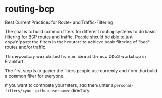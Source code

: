 # routing-bcp
Best Current Practices for Route- and Traffic-Filtering

The goal is to build common filters for different routing systems to do basic
filtering for BGP routes and traffic. People should be able to just
copy'n'paste the filters in their routers to achieve basic filtering of "bad"
routes and/or traffic.

This repository was started from an idea at the eco DDoS workshop in Frankfurt.

The first step is to gather the filters people use currently and from that
build a common filter for everyone.

If you want to contribute your filters, add them unter a
`personal-filters/<your github username>` directory.
